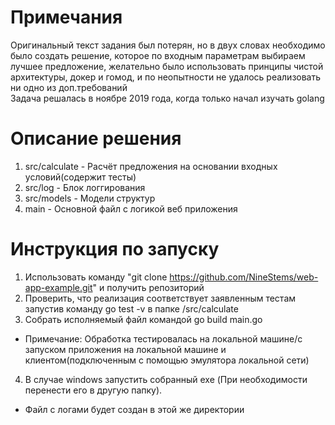 # Примечания
Оригинальный текст задания был потерян, но в двух словах необходимо было создать решение, которое по входным параметрам выбираем лучшее предложение, желательно было использовать принципы чистой архитектуры, докер и гомод, и по неопытности не удалось реализовать ни одно из доп.требований  
Задача решалась в ноябре 2019 года, когда только начал изучать golang
# Описание решения
1. src/calculate    - Расчёт предложения на основании входных условий(содержит тесты)
2. src/log          - Блок логгирования
3. src/models       - Модели структур
4. main             - Основной файл с логикой веб приложения

# Инструкция по запуску
1. Использовать команду "git clone https://github.com/NineStems/web-app-example.git" и получить репозиторий 
2. Проверить, что реализация соответствует заявленным тестам запустив команду go test -v в папке /src/calculate 
3. Собрать исполняемый файл командой go build main.go
- Примечание: Обработка тестировалась на локальной машине/с запуском приложения на локальной машине и клиентом(подключенным с помощью эмулятора локальной сети)
4. В случае windows запустить собранный exe (При необходимости перенести его в другую папку).
- Файл с логами будет создан в этой же директории
